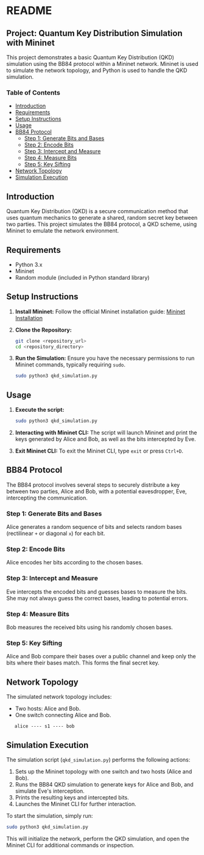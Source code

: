 # README

## Project: Quantum Key Distribution Simulation with Mininet

This project demonstrates a basic Quantum Key Distribution (QKD) simulation using the BB84 protocol within a Mininet network. Mininet is used to simulate the network topology, and Python is used to handle the QKD simulation.

### Table of Contents

- [Introduction](#introduction)
- [Requirements](#requirements)
- [Setup Instructions](#setup-instructions)
- [Usage](#usage)
- [BB84 Protocol](#bb84-protocol)
  - [Step 1: Generate Bits and Bases](#step-1-generate-bits-and-bases)
  - [Step 2: Encode Bits](#step-2-encode-bits)
  - [Step 3: Intercept and Measure](#step-3-intercept-and-measure)
  - [Step 4: Measure Bits](#step-4-measure-bits)
  - [Step 5: Key Sifting](#step-5-key-sifting)
- [Network Topology](#network-topology)
- [Simulation Execution](#simulation-execution)

## Introduction

Quantum Key Distribution (QKD) is a secure communication method that uses quantum mechanics to generate a shared, random secret key between two parties. This project simulates the BB84 protocol, a QKD scheme, using Mininet to emulate the network environment.

## Requirements

- Python 3.x
- Mininet
- Random module (included in Python standard library)

## Setup Instructions

1. **Install Mininet:**
   Follow the official Mininet installation guide: [Mininet Installation](http://mininet.org/download/)

2. **Clone the Repository:**
   ```sh
   git clone <repository_url>
   cd <repository_directory>
   ```

3. **Run the Simulation:**
   Ensure you have the necessary permissions to run Mininet commands, typically requiring `sudo`.

   ```sh
   sudo python3 qkd_simulation.py
   ```

## Usage

1. **Execute the script:**
   ```sh
   sudo python3 qkd_simulation.py
   ```

2. **Interacting with Mininet CLI:**
   The script will launch Mininet and print the keys generated by Alice and Bob, as well as the bits intercepted by Eve.

3. **Exit Mininet CLI:**
   To exit the Mininet CLI, type `exit` or press `Ctrl+D`.

## BB84 Protocol

The BB84 protocol involves several steps to securely distribute a key between two parties, Alice and Bob, with a potential eavesdropper, Eve, intercepting the communication.

### Step 1: Generate Bits and Bases

Alice generates a random sequence of bits and selects random bases (rectilinear `+` or diagonal `x`) for each bit.

### Step 2: Encode Bits

Alice encodes her bits according to the chosen bases.

### Step 3: Intercept and Measure

Eve intercepts the encoded bits and guesses bases to measure the bits. She may not always guess the correct bases, leading to potential errors.

### Step 4: Measure Bits

Bob measures the received bits using his randomly chosen bases.

### Step 5: Key Sifting

Alice and Bob compare their bases over a public channel and keep only the bits where their bases match. This forms the final secret key.

## Network Topology

The simulated network topology includes:
- Two hosts: Alice and Bob.
- One switch connecting Alice and Bob.

```plaintext
   alice ---- s1 ---- bob
```

## Simulation Execution

The simulation script (`qkd_simulation.py`) performs the following actions:
1. Sets up the Mininet topology with one switch and two hosts (Alice and Bob).
2. Runs the BB84 QKD simulation to generate keys for Alice and Bob, and simulate Eve's interception.
3. Prints the resulting keys and intercepted bits.
4. Launches the Mininet CLI for further interaction.

To start the simulation, simply run:

```sh
sudo python3 qkd_simulation.py
```

This will initialize the network, perform the QKD simulation, and open the Mininet CLI for additional commands or inspection.
